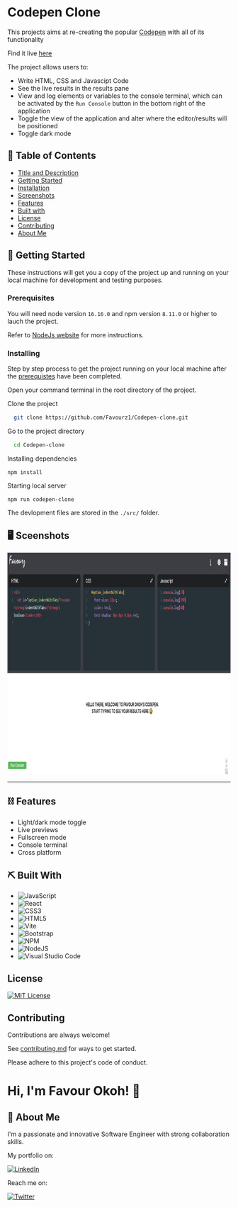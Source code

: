 # Codepen Clone <a name="title"></a>

This projects aims at re-creating the popular [Codepen](https://codepen.io/) with all of its functionality

Find it live [here]()

The project allows users to:

- Write HTML, CSS and Javascipt Code
- See the live results in the results pane
- View and log elements or variables to the console terminal, which can be activated by the `Run Console` button in the bottom right of the application
- Toggle the view of the application and alter where the editor/results will be positioned
- Toggle dark mode

## 📝 Table of Contents

- [Title and Description](#title)
- [Getting Started](#getting-started)
- [Installation](#installation)
- [Screenshots](#screenshots)
- [Features](#features)
- [Built with](#built-with)
- [License](#license)
- [Contributing](#contributing)
- [About Me](#about-me)

## 🏁 Getting Started <a name="getting-started"></a>

These instructions will get you a copy of the project up and running on your local machine for development and testing purposes.

### Prerequisites

You will need node version `16.16.0` and npm version `8.11.0` or higher to lauch the project.

Refer to [NodeJs website](https://nodejs.org/en/download) for more instructions.

### Installing <a name="installation"></a>

Step by step process to get the project running on your local machine after the [prerequistes](#prerequistes) have been completed.

Open your command terminal in the root directory of the project.

Clone the project

```bash
  git clone https://github.com/Favourz1/Codepen-clone.git
```

Go to the project directory

```bash
  cd Codepen-clone
```

Installing dependencies

```
npm install
```

Starting local server

```
npm run codepen-clone
```

The devlopment files are stored in the `./src/` folder.

## 🖥 Sceenshots <a name="screenshots"></a>

<p align="center">
  <a href="" rel="noopener">
 <img width=100% height=500px style="min-height:"200px"" src="./public/live-demo.png" alt="Project demo"></a>
</p>

---

## ⛓ Features <a name="features"></a>

- Light/dark mode toggle
- Live previews
- Fullscreen mode
- Console terminal
- Cross platform

## ⛏️ Built With <a name="built-with"></a>

- ![JavaScript](https://img.shields.io/badge/javascript-%23323330.svg?style=for-the-badge&logo=javascript&logoColor=%23F7DF1E)
- ![React](https://img.shields.io/badge/react-%2320232a.svg?style=for-the-badge&logo=react&logoColor=%2361DAFB)
- ![CSS3](https://img.shields.io/badge/css3-%231572B6.svg?style=for-the-badge&logo=css3&logoColor=white)
- ![HTML5](https://img.shields.io/badge/html5-%23E34F26.svg?style=for-the-badge&logo=html5&logoColor=white)
- ![Vite](https://img.shields.io/badge/vite-%23646CFF.svg?style=for-the-badge&logo=vite&logoColor=white)
- ![Bootstrap](https://img.shields.io/badge/bootstrap-%23563D7C.svg?style=for-the-badge&logo=bootstrap&logoColor=white)
- ![NPM](https://img.shields.io/badge/NPM-%23CB3837.svg?style=for-the-badge&logo=npm&logoColor=white)
- ![NodeJS](https://img.shields.io/badge/node.js-6DA55F?style=for-the-badge&logo=node.js&logoColor=white)
- ![Visual Studio Code](https://img.shields.io/badge/Visual%20Studio%20Code-0078d7.svg?style=for-the-badge&logo=visual-studio-code&logoColor=white)

## License <a name="license"></a>

[![MIT License](https://img.shields.io/badge/License-MIT-green.svg)](https://choosealicense.com/licenses/mit/)

## Contributing <a name="contributing"></a>

Contributions are always welcome!

See [contributing.md](./CONTRIBUTING.md) for ways to get started.

Please adhere to this project's code of conduct.

# Hi, I'm Favour Okoh! 👋 <a name="about-me"></a>

## 🚀 About Me

I'm a passionate and innovative Software Engineer with strong collaboration skills.

My portfolio on:

[![LinkedIn](https://img.shields.io/badge/linkedin-%230077B5.svg?style=for-the-badge&logo=linkedin&logoColor=white)](https://www.linkedin.com/in/favour-okoh/)

Reach me on:

[![Twitter](https://img.shields.io/badge/Twitter-%231DA1F2.svg?style=for-the-badge&logo=Twitter&logoColor=white)](https://twitter.com/_favourz)
